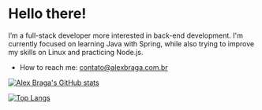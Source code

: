 # Hello there!

I’m a full-stack developer more interested in back-end development. I'm currently focused on learning Java with Spring, while also trying to improve my skills on Linux and practicing Node.js.
<!-- - I’m looking to collaborate on ... -->
- How to reach me: contato@alexbraga.com.br

 [![Alex Braga's GitHub stats](https://github-readme-stats.vercel.app/api?username=alexbraga&show_icons=true&theme=material-palenight&include_all_commits=true&hide_border=true)](https://github.com/anuraghazra/github-readme-stats)

 [![Top Langs](https://github-readme-stats.vercel.app/api/top-langs/?username=alexbraga&theme=material-palenight&layout=compact&hide_border=true&card_width=445)](https://github.com/anuraghazra/github-readme-stats)
